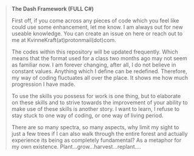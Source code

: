 > 
> **The Dash Framework (FULL C#)**
> 
> First off, if you come across any pieces of code which you feel like could use some enhancement, let me know.  I am always out for new useable knowledge.  You can create an issue on here or reach out to me at KvinneKraft(at)protonmail(dot)com.
> 
> The codes within this repository will be updated frequently.  Which means that the format used for a class two months ago may not seem as familiar now.  I am forever changing, after all, I do not believe in constant values.  Anything which I define can be redefined.  Therefore, my way of coding fluctuates all over the place.  It shows me how much progression I have made. 
> 
> To use the skills you possess for work is one thing, but to elaborate on these skills and to strive towards the improvement of your ability to make use of these skills is another story.  I want to learn, I refuse to stay stuck to one way of coding, or one way of living period.
> 
> There are so many spectra, so many aspects, why limit my sight to just a few trees if I can also walk through the entire forest and actually experience its being as completely fundamental?  As a metaphor for my own existence.  Plant...grow...harvest...replant....